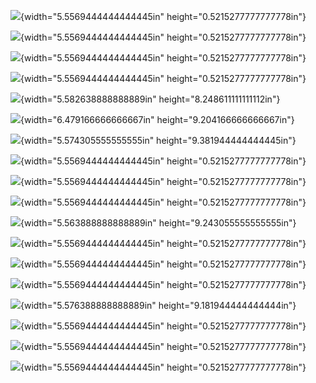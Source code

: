 ![](media/image1.png){width="5.5569444444444445in"
height="0.5215277777777778in"}

![](media/image33.png){width="5.5569444444444445in"
height="0.5215277777777778in"}

![](media/image56.png){width="5.5569444444444445in"
height="0.5215277777777778in"}

![](media/image75.png){width="5.5569444444444445in"
height="0.5215277777777778in"}

![](media/image77.png){width="5.582638888888889in"
height="8.248611111111112in"}

![](media/image78.png){width="6.479166666666667in"
height="9.204166666666667in"}

![](media/image79.png){width="5.574305555555555in"
height="9.381944444444445in"}

![](media/image80.png){width="5.5569444444444445in"
height="0.5215277777777778in"}

![](media/image87.png){width="5.5569444444444445in"
height="0.5215277777777778in"}

![](media/image100.png){width="5.5569444444444445in"
height="0.5215277777777778in"}

![](media/image102.png){width="5.563888888888889in"
height="9.243055555555555in"}

![](media/image103.png){width="5.5569444444444445in"
height="0.5215277777777778in"}

![](media/image107.png){width="5.5569444444444445in"
height="0.5215277777777778in"}

![](media/image112.png){width="5.5569444444444445in"
height="0.5215277777777778in"}

![](media/image116.png){width="5.576388888888889in"
height="9.181944444444444in"}

![](media/image117.png){width="5.5569444444444445in"
height="0.5215277777777778in"}

![](media/image149.png){width="5.5569444444444445in"
height="0.5215277777777778in"}

![](media/image170.png){width="5.5569444444444445in"
height="0.5215277777777778in"}
